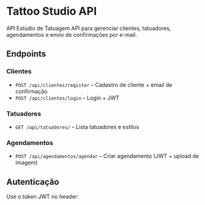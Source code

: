 # Tattoo Studio API

API Estúdio de Tatuagem
API para gerenciar clientes, tatuadores, agendamentos e envio de confirmações por e-mail.


## Endpoints

### Clientes
- `POST /api/clientes/register` – Cadastro de cliente + email de confirmação
- `POST /api/clientes/login` – Login + JWT

### Tatuadores
- `GET /api/tatuadores/` – Lista tatuadores e estilos

### Agendamentos
- `POST /api/agendamentos/agendar` – Criar agendamento (JWT + upload de imagem)

## Autenticação
Use o token JWT no header:
